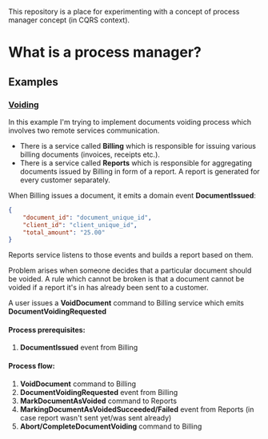 This repository is a place for experimenting with a concept of process manager concept (in CQRS context). 

# What is a process manager?



## Examples 

### [Voiding](1_voiding)
In this example I'm trying to implement documents voiding process which involves two remote services communication. 

* There is a service called **Billing** which is responsible for issuing various billing documents (invoices, receipts etc.). 
* There is a service called **Reports** which is responsible for aggregating documents issued by Billing in form 
of a report. A report is generated for every customer separately. 

When Billing issues a document, it emits a domain event **DocumentIssued**:

```json 
{
    "document_id": "document_unique_id",
    "client_id": "client_unique_id",
    "total_amount": "25.00"
}
```

Reports service listens to those events and builds a report based on them.  

Problem arises when someone decides that a particular document should be voided. A rule which cannot be broken
is that a document cannot be voided if a report it's in has already been sent to a customer. 

A user issues a **VoidDocument** command to Billing service which emits **DocumentVoidingRequested**   

#### Process prerequisites: 
1. **DocumentIssued** event from Billing 

#### Process flow:
1. **VoidDocument** command to Billing
2. **DocumentVoidingRequested** event from Billing   
3. **MarkDocumentAsVoided** command to Reports 
4. **MarkingDocumentAsVoidedSucceeded/Failed** event from Reports (in case report wasn't sent yet/was sent already)
5. **Abort/CompleteDocumentVoiding** command to Billing 
